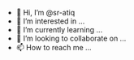 - 👋 Hi, I’m @sr-atiq
- 👀 I’m interested in ...
- 🌱 I’m currently learning ...
- 💞️ I’m looking to collaborate on ...
- 📫 How to reach me ...

<!---
sr-atiq/sr-atiq is a ✨ special ✨ repository because its `README.md` (this file) appears on your GitHub profile.
You can click the Preview link to take a look at your changes.
--->
